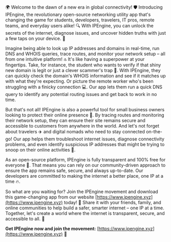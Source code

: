🌍️ Welcome to the dawn of a new era in global connectivity! 🛡️ Introducing IPEngine, the revolutionary open-source networking utility app that's changing the game for students, developers, travelers, IT pros, remote teams, and everyday users alike! 🔍 With IPEngine, you can unlock the secrets of the internet, diagnose issues, and uncover hidden truths with just a few taps on your device. 📡

Imagine being able to look up IP addresses and domains in real-time, run DNS and WHOIS queries, trace routes, and monitor your network setup – all from one intuitive platform! 🔝 It's like having a superpower at your fingertips. Take, for instance, the student who wants to verify if that shiny new domain is legit or just a clever scammer's trap 🤑. With IPEngine, they can quickly check the domain's WHOIS information and see if it matches up with what they're expecting. Or picture the remote worker who's been struggling with a finicky connection 💻. Our app lets them run a quick DNS query to identify any potential routing issues and get back to work in no time.

But that's not all! IPEngine is also a powerful tool for small business owners looking to protect their online presence 🏢. By tracing routes and monitoring their network setup, they can ensure their site remains secure and accessible to customers from anywhere in the world. And let's not forget about travelers ✈️ and digital nomads who need to stay connected on-the-go! Our app helps them troubleshoot internet issues, diagnose connectivity problems, and even identify suspicious IP addresses that might be trying to snoop on their online activities 👀.

As an open-source platform, IPEngine is fully transparent and 100% free for everyone 🌟. That means you can rely on our community-driven approach to ensure the app remains safe, secure, and always up-to-date. Our developers are committed to making the internet a better place, one IP at a time 🔥.

So what are you waiting for? Join the IPEngine movement and download this game-changing app from our website [https://www.ipengine.xyz](https://www.ipengine.xyz) today! 📲 Share it with your friends, family, and online communities to help build a safer, smarter internet – one IP at a time. Together, let's create a world where the internet is transparent, secure, and accessible to all. 💪

**Get IPEngine now and join the movement:** [https://www.ipengine.xyz](https://www.ipengine.xyz) 📲